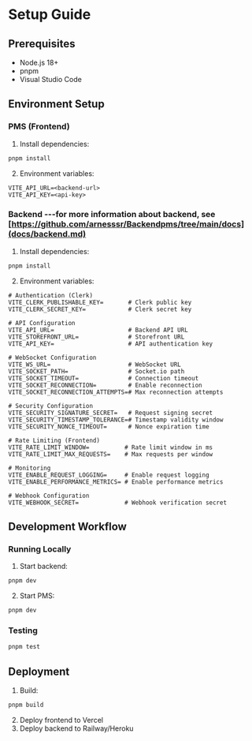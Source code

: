 # Setup Guide

## Prerequisites
- Node.js 18+
- pnpm
- Visual Studio Code

## Environment Setup

### PMS (Frontend)
1. Install dependencies:
```bash
pnpm install
```

2. Environment variables:
```env
VITE_API_URL=<backend-url>
VITE_API_KEY=<api-key>
```

### Backend  ---for more information about backend, see [https://github.com/arnesssr/Backendpms/tree/main/docs](docs/backend.md)
1. Install dependencies:
```bash
pnpm install
```

2. Environment variables:
```env
# Authentication (Clerk)
VITE_CLERK_PUBLISHABLE_KEY=       # Clerk public key
VITE_CLERK_SECRET_KEY=            # Clerk secret key

# API Configuration
VITE_API_URL=                     # Backend API URL
VITE_STOREFRONT_URL=              # Storefront URL
VITE_API_KEY=                     # API authentication key

# WebSocket Configuration
VITE_WS_URL=                      # WebSocket URL
VITE_SOCKET_PATH=                 # Socket.io path
VITE_SOCKET_TIMEOUT=              # Connection timeout
VITE_SOCKET_RECONNECTION=         # Enable reconnection
VITE_SOCKET_RECONNECTION_ATTEMPTS=# Max reconnection attempts

# Security Configuration
VITE_SECURITY_SIGNATURE_SECRET=   # Request signing secret
VITE_SECURITY_TIMESTAMP_TOLERANCE=# Timestamp validity window
VITE_SECURITY_NONCE_TIMEOUT=      # Nonce expiration time

# Rate Limiting (Frontend)
VITE_RATE_LIMIT_WINDOW=          # Rate limit window in ms
VITE_RATE_LIMIT_MAX_REQUESTS=    # Max requests per window

# Monitoring
VITE_ENABLE_REQUEST_LOGGING=     # Enable request logging
VITE_ENABLE_PERFORMANCE_METRICS= # Enable performance metrics

# Webhook Configuration
VITE_WEBHOOK_SECRET=             # Webhook verification secret
```

## Development Workflow

### Running Locally
1. Start backend:
```bash
pnpm dev
```

2. Start PMS:
```bash
pnpm dev
```

### Testing
```bash
pnpm test
```

## Deployment
1. Build:
```bash
pnpm build
```

2. Deploy frontend to Vercel
3. Deploy backend to Railway/Heroku

